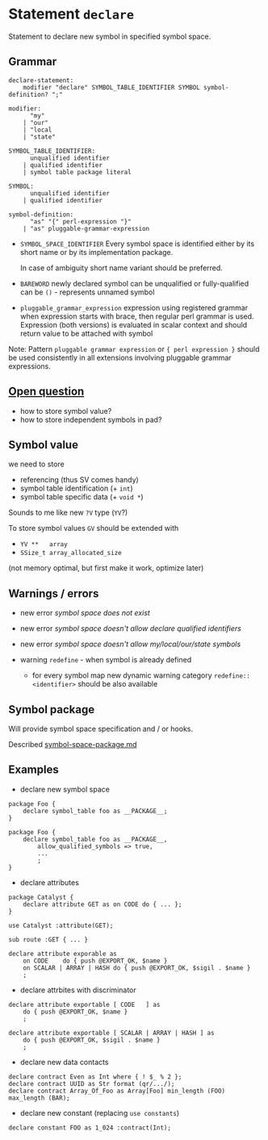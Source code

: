
# Statement `declare`

Statement to declare new symbol in specified symbol space.

## Grammar

```
declare-statement:
    modifier "declare" SYMBOL_TABLE_IDENTIFIER SYMBOL symbol-definition? ";"

modifier:
      "my"
    | "our"
    | "local
    | "state"

SYMBOL_TABLE_IDENTIFIER:
      unqualified identifier
    | qualified identifier
    | symbol table package literal

SYMBOL:
      unqualified identifier
    | qualified identifier

symbol-definition:
      "as" "{" perl-expression "}"
    | "as" pluggable-grammar-expression

```

- `SYMBOL_SPACE_IDENTIFIER`
  Every symbol space is identified either by its short name or by its
  implementation package.

  In case of ambiguity short name variant should be preferred.

- `BAREWORD`
  newly declared symbol
  can be unqualified or fully-qualified
  can be `()` - represents unnamed symbol

- `pluggable_grammar_expression`
  expression using registered grammar
  when expression starts with brace, then regular perl grammar is used.
  Expression (both versions) is evaluated in scalar context and should return
  value to be attached with symbol

Note:
Pattern `pluggable grammar expression` or `{ perl expression }` should be
used consistently in all extensions involving pluggable grammar expressions.

## [Open question](https://github.com/happy-barney/perl-wish-list/discussions/3)

- how to store symbol value?
- how to store independent symbols in pad?

## Symbol value

we need to store
- referencing (thus SV comes handy)
- symbol table identification (+ `int`)
- symbol table specific data (+ `void *`)

Sounds to me like new `?V` type (`YV`?)

To store symbol values `GV` should be extended with
- `YV **   array`
- `SSize_t array_allocated_size`

(not memory optimal, but first make it work, optimize later)

## Warnings / errors

- new error _symbol space does not exist_

- new error _symbol space doesn't allow declare qualified identifiers_

- new error _symbol space doesn't allow my/local/our/state symbols_

- warning `redefine` - when symbol is already defined
  - for every symbol map new dynamic warning category `redefine::<identifier>`
    should be also available

## Symbol package

Will provide symbol space specification and / or hooks.

Described [symbol-space-package.md](symbol-space-package.md)

## Examples

- declare new symbol space
```
package Foo {
    declare symbol_table foo as __PACKAGE__;
}
```

```
package Foo {
    declare symbol_table foo as __PACKAGE__,
        allow_qualified_symbols => true,
        ...
        ;
}
```

- declare attributes
```
package Catalyst {
    declare attribute GET as on CODE do { ... };
}

use Catalyst :attribute(GET);

sub route :GET { ... }

declare attribute exporable as
    on CODE    do { push @EXPORT_OK, $name }
    on SCALAR | ARRAY | HASH do { push @EXPORT_OK, $sigil . $name }
    ;
```

- declare attrbites with discriminator
```
declare attribute exportable [ CODE   ] as
    do { push @EXPORT_OK, $name }
    ;

declare attribute exportable [ SCALAR | ARRAY | HASH ] as
    do { push @EXPORT_OK, $sigil . $name }
    ;
```

- declare new data contacts
```
declare contract Even as Int where { ! $_ % 2 };
declare contract UUID as Str format (qr/.../);
declare contract Array_Of_Foo as Array[Foo] min_length (FOO) max_length (BAR);
```

- declare new constant (replacing `use constants`)
```
declare constant FOO as 1_024 :contract(Int);
```

